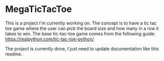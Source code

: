 # MegaTicTacToe

This is a project I'm currently working on. The concept is to have a tic tac toe game where the user can pick the board size and how many in a row it takes to win.
The base tic-tac-toe game comes from the following guide: https://realpython.com/tic-tac-toe-python/

The project is currently done, I just need to update documentation like this readme.
